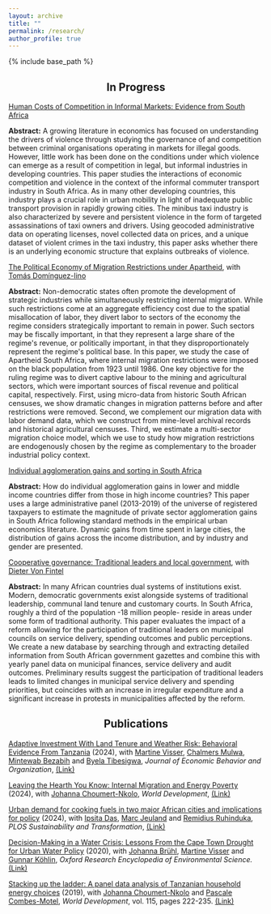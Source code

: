 ```yaml
---
layout: archive
title: ""
permalink: /research/
author_profile: true
---
```


{% include base_path %}

<h2 align="center"> In Progress</h2>
<ins>Human Costs of Competition in Informal Markets: Evidence from South Africa</ins>

**Abstract:** A growing literature in economics has focused on understanding the drivers of violence through studying the governance of and competition between criminal organisations operating in markets for illegal goods. However, little work has been done on the conditions under which violence can emerge as a result of competition in legal, but informal industries in developing countries. This paper studies the interactions of economic competition and violence in the context of the informal commuter transport industry in South Africa. As in many other developing countries, this industry plays a crucial role in urban mobility in light of inadequate public transport provision in rapidly growing cities. The minibus taxi industry is also characterized by severe and persistent violence in the form of targeted assassinations of taxi owners and drivers. Using geocoded administrative data on operating licenses, novel collected data on prices, and a unique dataset of violent crimes in the taxi industry, this paper asks whether there is an underlying economic structure that explains outbreaks of violence.  


<ins>The Political Economy of Migration Restrictions under Apartheid</ins>, with [Tomás Domínguez-Iino](https://www.tomasdi.com/) 

**Abstract:** Non-democratic states often promote the development of strategic industries while simultaneously restricting internal migration. While such restrictions come at an aggregate efficiency cost due to the spatial misallocation of labor, they divert labor to sectors of the economy the regime considers strategically important to remain in power. Such sectors may be fiscally important, in that they represent a large share of the regime's revenue, or politically important, in that they disproportionately represent the regime's political base. In this paper, we study the case of Apartheid South Africa, where internal migration restrictions were imposed on the black population from 1923 until 1986. One key objective for the ruling regime was to divert captive labour to the mining and agricultural sectors, which were important sources of fiscal revenue and political capital, respectively. First, using micro-data from historic South African censuses, we show dramatic changes in migration patterns before and after restrictions were removed. Second, we complement our migration data with labor demand data, which we construct from mine-level archival records and historical agricultural censuses. Third, we estimate a multi-sector migration choice model, which we use to study how migration restrictions are endogenously chosen by the regime as complementary to the broader industrial policy context. 


<ins>Individual agglomeration gains and sorting in South Africa</ins>

**Abstract:** How do individual agglomeration gains in lower and middle income countries differ from those in high income countries? This paper uses a large administrative panel (2013-2019) of the universe of registered taxpayers to estimate the magnitude of private sector agglomeration gains in South Africa following standard methods in the empirical urban economics literature. Dynamic gains from time spent in large cities, the distribution of gains across the income distribution, and by industry and gender are presented. 

<ins>Cooperative governance: Traditional leaders and local government</ins>, with [Dieter Von Fintel](https://www.ekon.sun.ac.za/dvf)

**Abstract:** In many African countries dual systems of institutions exist. Modern, democratic governments exist alongside systems of traditional leadership, communal land tenure and customary courts. In South Africa, roughly a third of the population -18 million people- reside in areas under some form of traditional authority. This paper evaluates the impact of a reform allowing for the participation of traditional leaders on municipal councils on service delivery, spending outcomes and public perceptions. We create a new database by searching through and extracting detailed information from South African government gazettes and combine this with yearly panel data on municipal finances, service delivery and audit outcomes. Preliminary results suggest the participation of traditional leaders leads to limited changes in municipal service delivery and spending priorities, but coincides with an increase in irregular expenditure and a significant increase in protests in municipalities affected by the reform.  



<h2 align="center">Publications</h2>



<ins>Adaptive Investment With Land Tenure and Weather Risk: Behavioral Evidence From Tanzania</ins> (2024), with [Martine Visser](http://www.economics.uct.ac.za/eco/Academic-Staff), [Chalmers Mulwa](https://www.efdinitiative.org/about-efd/people/mulwa-chalmers), [Mintewab Bezabih](https://www.cccep.ac.uk/profile/mintewab-bezabih/) and [Byela Tibesigwa](https://www.efdinitiative.org/about-efd/people/tibesigwa-byela), *Journal of Economic Behavior and Organization*, [(Link)](https://doi.org/10.1016/j.jebo.2023.10.040)

<ins>Leaving the Hearth You Know: Internal Migration and Energy Poverty</ins> (2024), with [Johanna Choumert-Nkolo](https://sites.google.com/site/johannachoumertnkolo/home), *World Development*, [(Link)](https://doi.org/10.1016/j.worlddev.2024.106628)

<ins>Urban demand for cooking fuels in two major African cities and implications for policy</ins> (2024), with [Ipsita Das](https://energyaccess.duke.edu/team/ipsita-das/), [Marc Jeuland](https://nicholas.duke.edu/people/faculty/jeuland) and [Remidius Ruhinduka](https://www.theigc.org/person/remidius-ruhinduka/), *PLOS Sustainability and Transformation*, [(Link)](https://doi.org/10.1371/journal.pstr.0000077)

<ins>Decision-Making in a Water Crisis: Lessons From the Cape Town Drought for Urban Water Policy</ins> (2020), with [Johanna Brühl](https://anchorenvironmental.co.za/staff), [Martine Visser](http://www.economics.uct.ac.za/eco/Academic-Staff) and [Gunnar Köhlin](https://www.gu.se/en/about/find-staff/gunnarkohlin), *Oxford Research Encyclopedia of Environmental Science.*  [(Link)](https://doi.org/10.1093/acrefore/9780199389414.013.706)       

<ins>Stacking up the ladder: A panel data analysis of Tanzanian household energy choices</ins> (2019), with [Johanna Choumert-Nkolo](https://sites.google.com/site/johannachoumertnkolo/home) and [Pascale Combes-Motel](https://sites.google.com/site/johannachoumertnkolo/home), *World Development*, vol. 115, pages 222-235. [(Link)](https://doi.org/10.1016/j.worlddev.2018.11.016)
